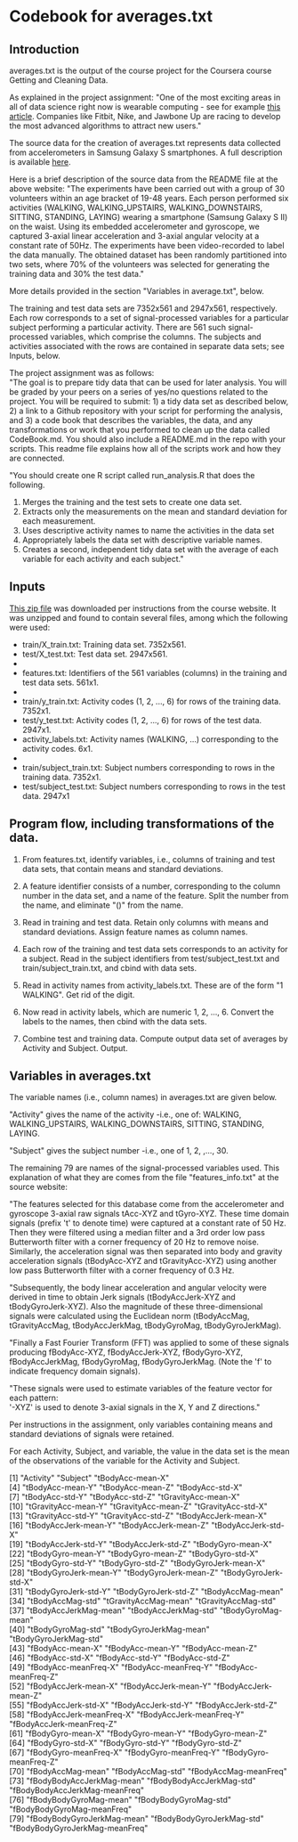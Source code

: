 Codebook for averages.txt
========================================================

Introduction
----------------------
averages.txt is the output of the course project for the Coursera course Getting and Cleaning Data. 

As explained in the project assignment: 
"One of the most exciting areas in all of data science right now is wearable computing - see for example 
[this article](http://www.insideactivitytracking.com/data-science-activity-tracking-and-the-battle-for-the-worlds-top-sports-brand/). Companies like Fitbit, Nike, and Jawbone Up are racing to develop the 
most advanced algorithms to attract new users." 

The source data for the creation of averages.txt represents data collected from accelerometers in Samsung Galaxy S smartphones. A full description is available [here](http://archive.ics.uci.edu/ml/datasets/Human+Activity+Recognition+Using+Smartphones).

Here is a brief description of the source data from the README file at the above website:
"The experiments have been carried out with a group of 30 volunteers within an age bracket of 19-48 years. 
Each person performed six activities (WALKING, WALKING_UPSTAIRS, WALKING_DOWNSTAIRS, SITTING, STANDING, 
LAYING) wearing a smartphone (Samsung Galaxy S II) on the waist. Using its embedded accelerometer and 
gyroscope, we captured 3-axial linear acceleration and 3-axial angular velocity at a constant rate of 
50Hz. The experiments have been video-recorded to label the data manually. The obtained dataset has been 
randomly partitioned into two sets, where 70% of the volunteers was selected for generating the training 
data and 30% the test data." 

More details provided in the section "Variables in average.txt", below.

The training and test data sets are 7352x561 and 2947x561, respectively. Each row corresponds to a 
set of signal-processed variables for a particular subject performing a particular activity. There are
561 such signal-processed variables, which comprise the columns. The subjects and activities associated
with the rows are contained in separate data sets; see Inputs, below.

The project assignment was as follows:  
"The goal is to prepare tidy data that can be used for later analysis. You will be graded by your peers on 
a series of yes/no questions related to the project. You will be required to submit: 1) a tidy data set 
as described below, 2) a link to a Github repository with your script for performing the analysis, and 3) 
a code book that describes the variables, the data, and any transformations or work that you performed to 
clean up the data called CodeBook.md. You should also include a README.md in the repo with your scripts. 
This readme file explains how all of the scripts work and how they are connected.

"You should create one R script called run_analysis.R that does the following. 
1. Merges the training and the test sets to create one data set.
2. Extracts only the measurements on the mean and standard deviation for each measurement. 
3. Uses descriptive activity names to name the activities in the data set
4. Appropriately labels the data set with descriptive variable names. 
5. Creates a second, independent tidy data set with the average of each variable for each activity and each subject."

Inputs
-----------------------------------
[This zip file](https://d396qusza40orc.cloudfront.net/getdata%2Fprojectfiles%2FUCI%20HAR%20Dataset.zip) was downloaded per instructions from the course website.
It was unzipped and found to contain several files, among which the following were used:

* train/X_train.txt:  Training data set. 7352x561.
* test/X_test.txt: Test data set. 2947x561.
* 
* features.txt: Identifiers of the 561 variables (columns) in the training and test data sets. 561x1.
* 
* train/y_train.txt: Activity codes (1, 2, ..., 6) for rows of the training data. 7352x1.
* test/y_test.txt: Activity codes (1, 2, ..., 6) for rows of the test data. 2947x1.
* activity_labels.txt: Activity names (WALKING, ...) corresponding to the activity codes. 6x1.
* 
* train/subject_train.txt: Subject numbers corresponding to rows in the training data. 7352x1.
* test/subject_test.txt: Subject numbers corresponding to rows in the test data. 2947x1

Program flow, including transformations of the data.
-------------------------------------
1. From features.txt, identify variables, i.e., columns of training and test data sets, 
that contain means and standard deviations.

2. A feature identifier consists of a number, corresponding to the column number
in the data set, and a name of the feature. 
Split the number from the name, and eliminate "()" from the name.

3. Read in training and test data.
Retain only columns with means and standard deviations.
Assign feature names as column names.

4. Each row of the training and test data sets corresponds to an activity for a subject.
Read in the subject identifiers from  test/subject_test.txt and train/subject_train.txt,
and cbind with data sets.

5. Read in activity names from activity_labels.txt. These are of the form "1 WALKING".
Get rid of the digit.

6. Now read in activity labels, which are numeric 1, 2, ..., 6.
Convert the labels to the names, then cbind with the data sets.

7. Combine test and training data. Compute output data set of averages by Activity and Subject.
Output.

Variables in averages.txt
--------------------------------
The variable names (i.e., column names) in averages.txt are given below.

"Activity" gives the name of the activity -i.e., one of: 
  WALKING, WALKING_UPSTAIRS, WALKING_DOWNSTAIRS, SITTING, STANDING, LAYING.
  
"Subject" gives the subject number -i.e., one of 1, 2, ,..., 30.

The remaining 79 are names of the signal-processed variables used. This explanation of what they are
comes from the file "features_info.txt" at the source website:

"The features selected for this database come from the accelerometer and gyroscope 3-axial raw signals tAcc-XYZ and tGyro-XYZ. These time domain signals (prefix 't' to denote time) were captured at a constant rate of 50 Hz. Then they were filtered using a median filter and a 3rd order low pass Butterworth filter with a corner frequency of 20 Hz to remove noise. Similarly, the acceleration signal was then separated into body and gravity acceleration signals (tBodyAcc-XYZ and tGravityAcc-XYZ) using another low pass Butterworth filter with a corner frequency of 0.3 Hz. 

"Subsequently, the body linear acceleration and angular velocity were derived in time to obtain Jerk signals (tBodyAccJerk-XYZ and tBodyGyroJerk-XYZ). Also the magnitude of these three-dimensional signals were calculated using the Euclidean norm (tBodyAccMag, tGravityAccMag, tBodyAccJerkMag, tBodyGyroMag, tBodyGyroJerkMag). 

"Finally a Fast Fourier Transform (FFT) was applied to some of these signals producing fBodyAcc-XYZ, fBodyAccJerk-XYZ, fBodyGyro-XYZ, fBodyAccJerkMag, fBodyGyroMag, fBodyGyroJerkMag. (Note the 'f' to indicate frequency domain signals). 

"These signals were used to estimate variables of the feature vector for each pattern:  
'-XYZ' is used to denote 3-axial signals in the X, Y and Z directions."

Per instructions in the assignment, only variables containing means and standard deviations of signals
were retained.

For each Activity, Subject, and variable, the value in the data set is the mean of the observations
of the variable for the Activity and Subject.

 [1] "Activity"                      "Subject"                       "tBodyAcc-mean-X"              
 [4] "tBodyAcc-mean-Y"               "tBodyAcc-mean-Z"               "tBodyAcc-std-X"               
 [7] "tBodyAcc-std-Y"                "tBodyAcc-std-Z"                "tGravityAcc-mean-X"           
[10] "tGravityAcc-mean-Y"            "tGravityAcc-mean-Z"            "tGravityAcc-std-X"            
[13] "tGravityAcc-std-Y"             "tGravityAcc-std-Z"             "tBodyAccJerk-mean-X"          
[16] "tBodyAccJerk-mean-Y"           "tBodyAccJerk-mean-Z"           "tBodyAccJerk-std-X"           
[19] "tBodyAccJerk-std-Y"            "tBodyAccJerk-std-Z"            "tBodyGyro-mean-X"             
[22] "tBodyGyro-mean-Y"              "tBodyGyro-mean-Z"              "tBodyGyro-std-X"              
[25] "tBodyGyro-std-Y"               "tBodyGyro-std-Z"               "tBodyGyroJerk-mean-X"         
[28] "tBodyGyroJerk-mean-Y"          "tBodyGyroJerk-mean-Z"          "tBodyGyroJerk-std-X"          
[31] "tBodyGyroJerk-std-Y"           "tBodyGyroJerk-std-Z"           "tBodyAccMag-mean"             
[34] "tBodyAccMag-std"               "tGravityAccMag-mean"           "tGravityAccMag-std"           
[37] "tBodyAccJerkMag-mean"          "tBodyAccJerkMag-std"           "tBodyGyroMag-mean"            
[40] "tBodyGyroMag-std"              "tBodyGyroJerkMag-mean"         "tBodyGyroJerkMag-std"         
[43] "fBodyAcc-mean-X"               "fBodyAcc-mean-Y"               "fBodyAcc-mean-Z"              
[46] "fBodyAcc-std-X"                "fBodyAcc-std-Y"                "fBodyAcc-std-Z"               
[49] "fBodyAcc-meanFreq-X"           "fBodyAcc-meanFreq-Y"           "fBodyAcc-meanFreq-Z"          
[52] "fBodyAccJerk-mean-X"           "fBodyAccJerk-mean-Y"           "fBodyAccJerk-mean-Z"          
[55] "fBodyAccJerk-std-X"            "fBodyAccJerk-std-Y"            "fBodyAccJerk-std-Z"           
[58] "fBodyAccJerk-meanFreq-X"       "fBodyAccJerk-meanFreq-Y"       "fBodyAccJerk-meanFreq-Z"      
[61] "fBodyGyro-mean-X"              "fBodyGyro-mean-Y"              "fBodyGyro-mean-Z"             
[64] "fBodyGyro-std-X"               "fBodyGyro-std-Y"               "fBodyGyro-std-Z"              
[67] "fBodyGyro-meanFreq-X"          "fBodyGyro-meanFreq-Y"          "fBodyGyro-meanFreq-Z"         
[70] "fBodyAccMag-mean"              "fBodyAccMag-std"               "fBodyAccMag-meanFreq"         
[73] "fBodyBodyAccJerkMag-mean"      "fBodyBodyAccJerkMag-std"       "fBodyBodyAccJerkMag-meanFreq"   
[76] "fBodyBodyGyroMag-mean"         "fBodyBodyGyroMag-std"          "fBodyBodyGyroMag-meanFreq"    
[79] "fBodyBodyGyroJerkMag-mean"     "fBodyBodyGyroJerkMag-std"      "fBodyBodyGyroJerkMag-meanFreq"


